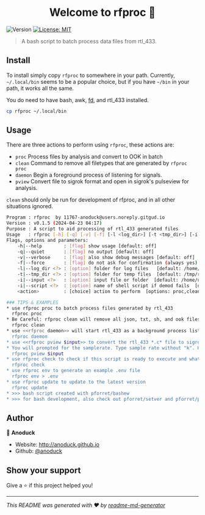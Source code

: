 <h1 align="center">Welcome to rfproc 👋</h1>
<p>
  <img alt="Version" src="https://img.shields.io/badge/version-0.1.5-blue.svg?cacheSeconds=2592000" />
  <a href="#" target="_blank">
    <img alt="License: MIT" src="https://img.shields.io/badge/License-MIT-yellow.svg" />
  </a>
</p>

> A bash script to batch process data files from rtl_433.

## Install

To install simply copy `rfproc` to somewhere in your path. Currently, `~/.local/bin` seems to be a popular choice, but if you have `~/bin` in your path, it works all the same.

You do need to have bash, awk, [fd](https://github.com/sharkdp/fd), and rtl_433 installed.

```sh
cp rfproc ~/.local/bin
```

## Usage

There are three actions to perform using `rfproc`, these actions are:
* `proc` Process files by analysis and convert to OOK in batch
* `clean` Command to remove all filetypes that are generated by `rfproc proc`
* `daemon` Begin a foreground process of listening for signals.
* `pview` Convert file to sigrok format and open in sigrok's pulseview for analysis.

`clean` should only be run for development of rfproc, and in all other situations ignored.

```sh
Program : rfproc  by 11767-anoduck@users.noreply.gitgud.io
Version : v0.1.5 (2024-04-23 04:17)
Purpose : A script to aid processing of rtl_433 generated files
Usage   : rfproc [-h] [-q] [-v] [-f] [-l <log_dir>] [-t <tmp_dir>] [-i <input>] [-i <script>] <action>
Flags, options and parameters:
    -h|--help        : [flag] show usage [default: off]
    -q|--quiet       : [flag] no output [default: off]
    -v|--verbose     : [flag] also show debug messages [default: off]
    -f|--force       : [flag] do not ask for confirmation (always yes) [default: off]
    -l|--log_dir <?> : [option] folder for log files   [default: /home/user/log/rfproc]
    -t|--tmp_dir <?> : [option] folder for temp files  [default: /tmp/rfproc]
    -i|--input <?>   : [option] input file or folder  [default: /home/user]
    -i|--script <?>  : [option] name of shell script if demod fails  [default: rfproc.sh]
    <action>         : [choice] action to perform  [options: proc,clean,daemon,pview,check,env,update]

### TIPS & EXAMPLES
* use rfproc proc to batch process files generated by rtl_433
  rfproc proc
* Be Careful: rfproc clean will remove all json, txt, sh, and ook files from $input or $PWD.
  rfproc clean
* use <<rfproc daemon>> will start rtl_433 as a background process listening to all signals.
  rfproc daemon
* use <<rfproc pview $input>> to convert the rtl_433 *.c* file to sigrok and open pulseview.
* You will prompted for the samplerate. Type sample rate without "k". Hit enter for defauilt 250k.
  rfproc pview $input
* use rfproc check to check if this script is ready to execute and what values the options/flags are
  rfproc check
* use rfproc env to generate an example .env file
  rfproc env > .env
* use rfproc update to update to the latest version
  rfproc update
* >>> bash script created with pforret/bashew
* >>> for bash development, also check out pforret/setver and pforret/progressbar
```

## Author

👤 **Anoduck**

* Website: http://anoduck.github.io
* Github: [@anoduck](https://github.com/anoduck)

## Show your support

Give a ⭐️ if this project helped you!

***
_This README was generated with ❤️ by [readme-md-generator](https://github.com/kefranabg/readme-md-generator)_
